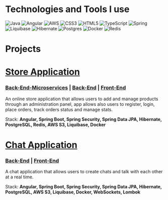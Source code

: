 # Technologies and Tools I use

![Java](https://img.shields.io/badge/java-%23ED8B00.svg?style=for-the-badge&logo=openjdk&logoColor=white) 
![Angular](https://img.shields.io/badge/angular-%23DD0031.svg?style=for-the-badge&logo=angular&logoColor=white) 
![AWS](https://img.shields.io/badge/AWS_S3-%23FF9900.svg?style=for-the-badge&logo=amazon-aws&logoColor=white) 
![CSS3](https://img.shields.io/badge/css3-%231572B6.svg?style=for-the-badge&logo=css3&logoColor=white) 
![HTML5](https://img.shields.io/badge/html5-%23E34F26.svg?style=for-the-badge&logo=html5&logoColor=white) 
![TypeScript](https://img.shields.io/badge/typescript-%23007ACC.svg?style=for-the-badge&logo=typescript&logoColor=white)
![Spring](https://img.shields.io/badge/spring-%236DB33F.svg?style=for-the-badge&logo=spring&logoColor=white) 
![Liquibase](https://img.shields.io/badge/liquibase-%230db7ed.svg?style=for-the-badge&logo=liquibase&logoColor=white)
![Hibernate](https://img.shields.io/badge/Hibernate-59666C?style=for-the-badge&logo=Hibernate&logoColor=white) 
![Postgres](https://img.shields.io/badge/postgres-%23316192.svg?style=for-the-badge&logo=postgresql&logoColor=white)
![Docker](https://img.shields.io/badge/docker-%230db7ed.svg?style=for-the-badge&logo=docker&logoColor=white)
![Redis](https://img.shields.io/badge/Redis-%be1e2d.svg?style=for-the-badge&logo=redis&logoColor=white)

# Projects
# [Store Application](https://github.com/uzytkownik/example-repo)
### [Back-End-Microservices](docs/CONTRIBUTING.md) | [Back-End](docs/CONTRIBUTING.md) | [Front-End](docs/CONTRIBUTING.md)

An online store application that allows users to add and manage products through an administration panel, app allows also users to register, login, place orders, track orders status and manage stats.

Stack: **Angular, Spring Boot, Spring Security, Spring Data JPA, Hibernate, PostgreSQL, Redis, AWS S3, Liquibase, Docker**

# [Chat Application](docs/CONTRIBUTING.md)
### [Back-End](docs/CONTRIBUTING.md) | [Front-End](docs/CONTRIBUTING.md)

A chat application that allows users to create chats and talk with each other at a real time.

Stack: **Angular, Spring Boot, Spring Security, Spring Data JPA, Hibernate, PostgreSQL, AWS S3, Liquibase, Docker, WebSockets, Lombok**

